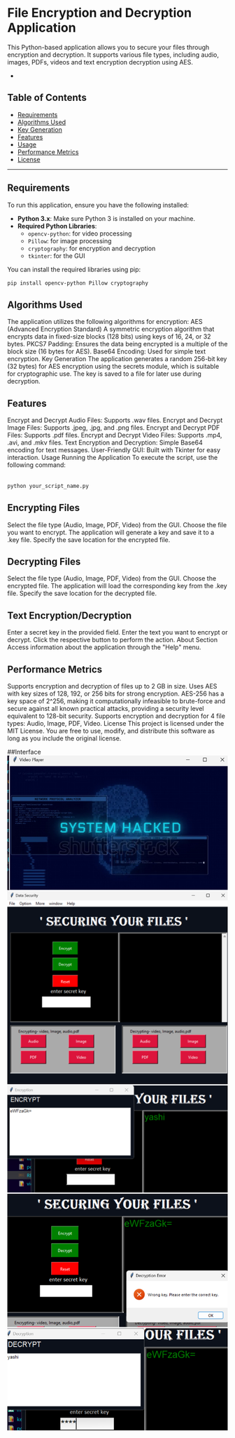 # File Encryption and Decryption Application

This Python-based application allows you to secure your files through encryption and decryption. It supports various file types, including audio, images, PDFs, videos  and text encryption decryption using AES.

-

## Table of Contents
- [Requirements](#requirements)
- [Algorithms Used](#algorithms-used)
- [Key Generation](#key-generation)
- [Features](#features)
- [Usage](#usage)
- [Performance Metrics](#performance-metrics)
- [License](#license)

---

## Requirements

To run this application, ensure you have the following installed:

- **Python 3.x**: Make sure Python 3 is installed on your machine.
- **Required Python Libraries**:
  - `opencv-python`: for video processing
  - `Pillow`: for image processing
  - `cryptography`: for encryption and decryption
  - `tkinter`: for the GUI

You can install the required libraries using pip:

```bash
pip install opencv-python Pillow cryptography

```
## Algorithms Used
The application utilizes the following algorithms for encryption:
AES (Advanced Encryption Standard)
A symmetric encryption algorithm that encrypts data in fixed-size blocks (128 bits) using keys of 16, 24, or 32 bytes.
PKCS7 Padding: Ensures the data being encrypted is a multiple of the block size (16 bytes for AES).
Base64 Encoding: Used for simple text encryption.
Key Generation
The application generates a random 256-bit key (32 bytes) for AES encryption using the secrets module, which is suitable for cryptographic use. The key is saved to a file for later use during decryption.

## Features
Encrypt and Decrypt Audio Files: Supports .wav files.
Encrypt and Decrypt Image Files: Supports .jpeg, .jpg, and .png files.
Encrypt and Decrypt PDF Files: Supports .pdf files.
Encrypt and Decrypt Video Files: Supports .mp4, .avi, and .mkv files.
Text Encryption and Decryption: Simple Base64 encoding for text messages.
User-Friendly GUI: Built with Tkinter for easy interaction.
Usage
Running the Application
To execute the script, use the following command:

```bash

python your_script_name.py
```

##  Encrypting Files
Select the file type (Audio, Image, PDF, Video) from the GUI.
Choose the file you want to encrypt.
The application will generate a key and save it to a .key file.
Specify the save location for the encrypted file.
## Decrypting Files
Select the file type (Audio, Image, PDF, Video) from the GUI.
Choose the encrypted file.
The application will load the corresponding key from the .key file.
Specify the save location for the decrypted file.
## Text Encryption/Decryption
Enter a secret key in the provided field.
Enter the text you want to encrypt or decrypt.
Click the respective button to perform the action.
About Section
Access information about the application through the "Help" menu.

## Performance Metrics
Supports encryption and decryption of files up to 2 GB in size.
Uses AES with key sizes of 128, 192, or 256 bits for strong encryption.
AES-256 has a key space of 2^256, making it computationally infeasible to brute-force and secure against all known practical attacks, providing a security level equivalent to 128-bit security.
Supports encryption and decryption for 4 file types: Audio, Image, PDF, Video.
License
This project is licensed under the MIT License. You are free to use, modify, and distribute this software as long as you include the original license.

##Interface
![interface](image-4.png)
![application](image.png)
![encrypt-text](image-1.png)
![secret-key](image-2.png)
![decrypt-text](image-3.png)




